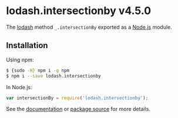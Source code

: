 # lodash.intersectionby v4.5.0

The [lodash](https://lodash.com/) method `_.intersectionBy` exported as a [Node.js](https://nodejs.org/) module.

## Installation

Using npm:
```bash
$ {sudo -H} npm i -g npm
$ npm i --save lodash.intersectionby
```

In Node.js:
```js
var intersectionBy = require('lodash.intersectionby');
```

See the [documentation](https://lodash.com/docs#intersectionBy) or [package source](https://github.com/lodash/lodash/blob/4.5.0-npm-packages/lodash.intersectionby) for more details.
